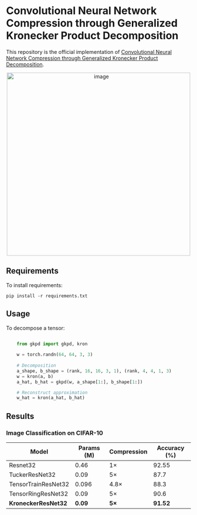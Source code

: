 # Convolutional Neural Network Compression through Generalized Kronecker Product Decomposition
This repository is the official implementation of [Convolutional Neural Network Compression through Generalized Kronecker Product Decomposition](https://arxiv.org/abs/2109.14710). 

<p align="center">
<img width="500" alt="image" src="https://user-images.githubusercontent.com/44987843/219804868-365e1625-c5a7-4c3f-b8eb-ec05776f6608.png">
</p>

## Requirements

To install requirements:

```setup
pip install -r requirements.txt
```

## Usage

To decompose a tensor:

```python

    from gkpd import gkpd, kron
    
    w = torch.randn(64, 64, 3, 3)
    
    # Decomposition
    a_shape, b_shape = (rank, 16, 16, 3, 1), (rank, 4, 4, 1, 3)
    w = kron(a, b)
    a_hat, b_hat = gkpd(w, a_shape[1:], b_shape[1:])

    # Reconstruct approximation
    w_hat = kron(a_hat, b_hat)
```


## Results

### Image Classification on CIFAR-10

Model | Params (M) | Compression   | Accuracy (%)
------------- | ------------- |---------------| ------------- |
Resnet32 | 0.46 | 1× | 92.55
TuckerResNet32 | 0.09 | 5× | 87.7
TensorTrainResNet32 | 0.096 | 4.8× | 88.3
TensorRingResNet32 | 0.09 | 5× | 90.6
**KroneckerResNet32** | **0.09** | **5×** | **91.52**





